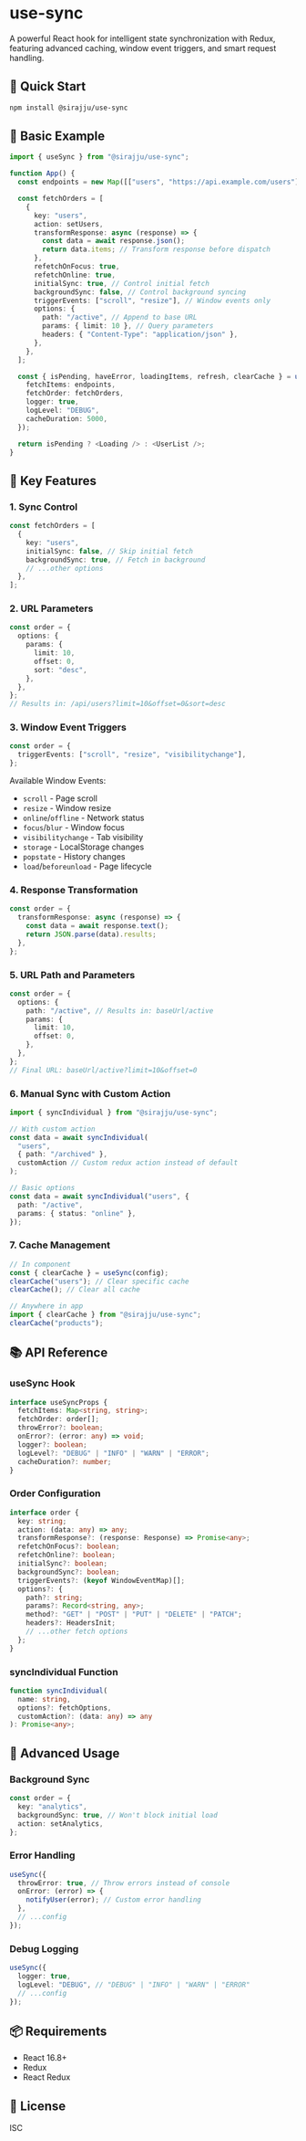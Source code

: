 # use-sync

A powerful React hook for intelligent state synchronization with Redux, featuring advanced caching, window event triggers, and smart request handling.

## 🚀 Quick Start

```bash
npm install @sirajju/use-sync
```

## 📖 Basic Example

```typescript
import { useSync } from "@sirajju/use-sync";

function App() {
  const endpoints = new Map([["users", "https://api.example.com/users"]]);

  const fetchOrders = [
    {
      key: "users",
      action: setUsers,
      transformResponse: async (response) => {
        const data = await response.json();
        return data.items; // Transform response before dispatch
      },
      refetchOnFocus: true,
      refetchOnline: true,
      initialSync: true, // Control initial fetch
      backgroundSync: false, // Control background syncing
      triggerEvents: ["scroll", "resize"], // Window events only
      options: {
        path: "/active", // Append to base URL
        params: { limit: 10 }, // Query parameters
        headers: { "Content-Type": "application/json" },
      },
    },
  ];

  const { isPending, haveError, loadingItems, refresh, clearCache } = useSync({
    fetchItems: endpoints,
    fetchOrder: fetchOrders,
    logger: true,
    logLevel: "DEBUG",
    cacheDuration: 5000,
  });

  return isPending ? <Loading /> : <UserList />;
}
```

## 🎯 Key Features

### 1. Sync Control

```typescript
const fetchOrders = [
  {
    key: "users",
    initialSync: false, // Skip initial fetch
    backgroundSync: true, // Fetch in background
    // ...other options
  },
];
```

### 2. URL Parameters

```typescript
const order = {
  options: {
    params: {
      limit: 10,
      offset: 0,
      sort: "desc",
    },
  },
};
// Results in: /api/users?limit=10&offset=0&sort=desc
```

### 3. Window Event Triggers

```typescript
const order = {
  triggerEvents: ["scroll", "resize", "visibilitychange"],
};
```

Available Window Events:

- `scroll` - Page scroll
- `resize` - Window resize
- `online`/`offline` - Network status
- `focus`/`blur` - Window focus
- `visibilitychange` - Tab visibility
- `storage` - LocalStorage changes
- `popstate` - History changes
- `load`/`beforeunload` - Page lifecycle

### 4. Response Transformation

```typescript
const order = {
  transformResponse: async (response) => {
    const data = await response.text();
    return JSON.parse(data).results;
  },
};
```

### 5. URL Path and Parameters

```typescript
const order = {
  options: {
    path: "/active", // Results in: baseUrl/active
    params: {
      limit: 10,
      offset: 0,
    },
  },
};
// Final URL: baseUrl/active?limit=10&offset=0
```

### 6. Manual Sync with Custom Action

```typescript
import { syncIndividual } from "@sirajju/use-sync";

// With custom action
const data = await syncIndividual(
  "users",
  { path: "/archived" },
  customAction // Custom redux action instead of default
);

// Basic options
const data = await syncIndividual("users", {
  path: "/active",
  params: { status: "online" },
});
```

### 7. Cache Management

```typescript
// In component
const { clearCache } = useSync(config);
clearCache("users"); // Clear specific cache
clearCache(); // Clear all cache

// Anywhere in app
import { clearCache } from "@sirajju/use-sync";
clearCache("products");
```

## 📚 API Reference

### useSync Hook

```typescript
interface useSyncProps {
  fetchItems: Map<string, string>;
  fetchOrder: order[];
  throwError?: boolean;
  onError?: (error: any) => void;
  logger?: boolean;
  logLevel?: "DEBUG" | "INFO" | "WARN" | "ERROR";
  cacheDuration?: number;
}
```

### Order Configuration

```typescript
interface order {
  key: string;
  action: (data: any) => any;
  transformResponse?: (response: Response) => Promise<any>;
  refetchOnFocus?: boolean;
  refetchOnline?: boolean;
  initialSync?: boolean;
  backgroundSync?: boolean;
  triggerEvents?: (keyof WindowEventMap)[];
  options?: {
    path?: string;
    params?: Record<string, any>;
    method?: "GET" | "POST" | "PUT" | "DELETE" | "PATCH";
    headers?: HeadersInit;
    // ...other fetch options
  };
}
```

### syncIndividual Function

```typescript
function syncIndividual(
  name: string,
  options?: fetchOptions,
  customAction?: (data: any) => any
): Promise<any>;
```

## 🔧 Advanced Usage

### Background Sync

```typescript
const order = {
  key: "analytics",
  backgroundSync: true, // Won't block initial load
  action: setAnalytics,
};
```

### Error Handling

```typescript
useSync({
  throwError: true, // Throw errors instead of console
  onError: (error) => {
    notifyUser(error); // Custom error handling
  },
  // ...config
});
```

### Debug Logging

```typescript
useSync({
  logger: true,
  logLevel: "DEBUG", // "DEBUG" | "INFO" | "WARN" | "ERROR"
  // ...config
});
```

## 📦 Requirements

- React 16.8+
- Redux
- React Redux

## 📄 License

ISC
